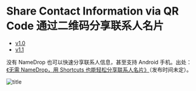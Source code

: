 # Share Contact Information via QR Code 通过二维码分享联系人名片

- [v1.0](https://www.icloud.com/shortcuts/1e3ab8f68a564d42b6f7feea1cca67e9)
- [v1.1](https://www.icloud.com/shortcuts/990292691c864c02928e4dfbc82a5756)

没有 NameDrop 也可以快速分享联系人信息，甚至支持 Android 手机。出处：[《无需 NameDrop，用 Shortcuts 也能轻松分享联系人名片》](https://utgd.net)（发布时间未定）。

![title](img.png)